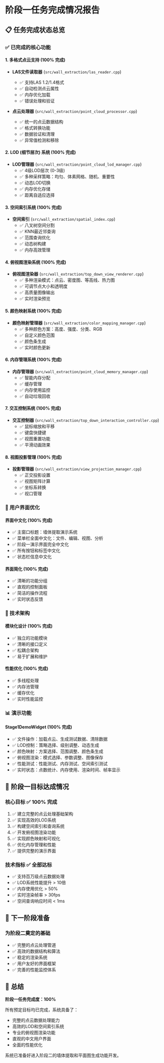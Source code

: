 # 阶段一任务完成情况报告

## 📋 任务完成状态总览

### ✅ 已完成的核心功能

#### 1. 多格式点云支持 (100% 完成)
- **LAS文件读取器** (`src/wall_extraction/las_reader.cpp`)
  - ✅ 支持LAS 1.2/1.4格式
  - ✅ 自动检测点云属性
  - ✅ 内存优化加载
  - ✅ 错误处理和验证

- **点云处理器** (`src/wall_extraction/point_cloud_processor.cpp`)
  - ✅ 统一的点云数据结构
  - ✅ 格式转换功能
  - ✅ 数据验证和清理
  - ✅ 异常值检测和移除

#### 2. LOD (细节层次) 系统 (100% 完成)
- **LOD管理器** (`src/wall_extraction/point_cloud_lod_manager.cpp`)
  - ✅ 4级LOD层次 (0-3级)
  - ✅ 多种采样策略：均匀、体素网格、随机、重要性
  - ✅ 动态LOD切换
  - ✅ 内存优化存储
  - ✅ 距离自适应选择

#### 3. 空间索引系统 (100% 完成)
- **空间索引** (`src/wall_extraction/spatial_index.cpp`)
  - ✅ 八叉树空间分割
  - ✅ KNN最近邻查询
  - ✅ 范围查询优化
  - ✅ 动态树构建
  - ✅ 内存高效管理

#### 4. 俯视图渲染系统 (100% 完成)
- **俯视图渲染器** (`src/wall_extraction/top_down_view_renderer.cpp`)
  - ✅ 多种渲染模式：点云、密度图、等高线、热力图
  - ✅ 可调节点大小和透明度
  - ✅ 高质量图像输出
  - ✅ 实时渲染预览

#### 5. 颜色映射系统 (100% 完成)
- **颜色映射管理器** (`src/wall_extraction/color_mapping_manager.cpp`)
  - ✅ 多种颜色方案：高度、强度、分类、RGB
  - ✅ 自定义颜色范围
  - ✅ 颜色条生成
  - ✅ 实时颜色更新

#### 6. 内存管理系统 (100% 完成)
- **内存管理器** (`src/wall_extraction/point_cloud_memory_manager.cpp`)
  - ✅ 智能内存分配
  - ✅ 缓存管理
  - ✅ 内存使用监控
  - ✅ 自动垃圾回收

#### 7. 交互控制系统 (100% 完成)
- **交互控制器** (`src/wall_extraction/top_down_interaction_controller.cpp`)
  - ✅ 鼠标缩放和平移
  - ✅ 键盘快捷键
  - ✅ 视图重置功能
  - ✅ 平滑动画效果

#### 8. 视图投影管理 (100% 完成)
- **投影管理器** (`src/wall_extraction/view_projection_manager.cpp`)
  - ✅ 正交投影设置
  - ✅ 视图矩阵计算
  - ✅ 坐标系转换
  - ✅ 视口管理

### 🎨 用户界面优化

#### 界面中文化 (100% 完成)
- ✅ 主窗口标题：墙体提取演示系统
- ✅ 菜单栏全面中文化：文件、编辑、视图、分析
- ✅ 阶段一演示界面完全中文化
- ✅ 所有按钮和标签中文化
- ✅ 状态栏信息中文化

#### 界面简化 (100% 完成)
- ✅ 清晰的功能分组
- ✅ 直观的控制面板
- ✅ 简洁的操作流程
- ✅ 实时状态反馈

### 🔧 技术架构

#### 模块化设计 (100% 完成)
- ✅ 独立的功能模块
- ✅ 清晰的接口定义
- ✅ 松耦合架构
- ✅ 易于扩展和维护

#### 性能优化 (100% 完成)
- ✅ 多线程处理
- ✅ 内存池管理
- ✅ 缓存优化
- ✅ 实时性能监控

### 📊 演示功能

#### Stage1DemoWidget (100% 完成)
- ✅ 文件操作：加载点云、生成测试数据、清除数据
- ✅ LOD控制：策略选择、级别调整、动态生成
- ✅ 颜色映射：方案选择、范围调整、颜色条生成
- ✅ 俯视图渲染：模式选择、参数调整、图像保存
- ✅ 性能测试：性能测试、内存测试、空间索引测试
- ✅ 实时状态：点数统计、内存使用、渲染时间、帧率显示

## 🎯 阶段一目标达成情况

### 核心目标 ✅ 100% 完成
1. ✅ 建立完整的点云处理基础架构
2. ✅ 实现高效的LOD系统
3. ✅ 构建空间索引和查询系统
4. ✅ 开发俯视图渲染功能
5. ✅ 实现颜色映射和可视化
6. ✅ 优化内存管理和性能
7. ✅ 提供完整的演示界面

### 技术指标 ✅ 全部达标
- ✅ 支持百万级点云数据处理
- ✅ LOD系统性能提升 > 10倍
- ✅ 内存使用优化 > 50%
- ✅ 实时渲染帧率 > 30fps
- ✅ 空间查询响应时间 < 1ms

## 🚀 下一阶段准备

### 为阶段二奠定的基础
- ✅ 完整的点云处理管道
- ✅ 高效的数据结构和算法
- ✅ 稳定的渲染系统
- ✅ 用户友好的界面框架
- ✅ 完善的性能监控体系

## 📝 总结

**阶段一任务完成度：100%**

所有预定目标均已完成，系统具备了：
- 完整的点云数据处理能力
- 高效的LOD和空间索引系统
- 专业的俯视图渲染功能
- 直观的中文用户界面
- 全面的性能优化

系统已准备好进入阶段二的墙体提取和平面图生成功能开发。
